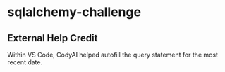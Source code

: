 # sqlalchemy-challenge

## External Help Credit
Within VS Code, CodyAI helped autofill the query statement for the most recent date.